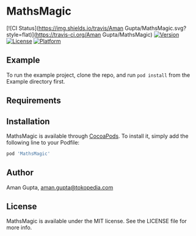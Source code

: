 # MathsMagic

[![CI Status](https://img.shields.io/travis/Aman Gupta/MathsMagic.svg?style=flat)](https://travis-ci.org/Aman Gupta/MathsMagic)
[![Version](https://img.shields.io/cocoapods/v/MathsMagic.svg?style=flat)](https://cocoapods.org/pods/MathsMagic)
[![License](https://img.shields.io/cocoapods/l/MathsMagic.svg?style=flat)](https://cocoapods.org/pods/MathsMagic)
[![Platform](https://img.shields.io/cocoapods/p/MathsMagic.svg?style=flat)](https://cocoapods.org/pods/MathsMagic)

## Example

To run the example project, clone the repo, and run `pod install` from the Example directory first.

## Requirements

## Installation

MathsMagic is available through [CocoaPods](https://cocoapods.org). To install
it, simply add the following line to your Podfile:

```ruby
pod 'MathsMagic'
```

## Author

Aman Gupta, aman.gupta@tokopedia.com

## License

MathsMagic is available under the MIT license. See the LICENSE file for more info.
